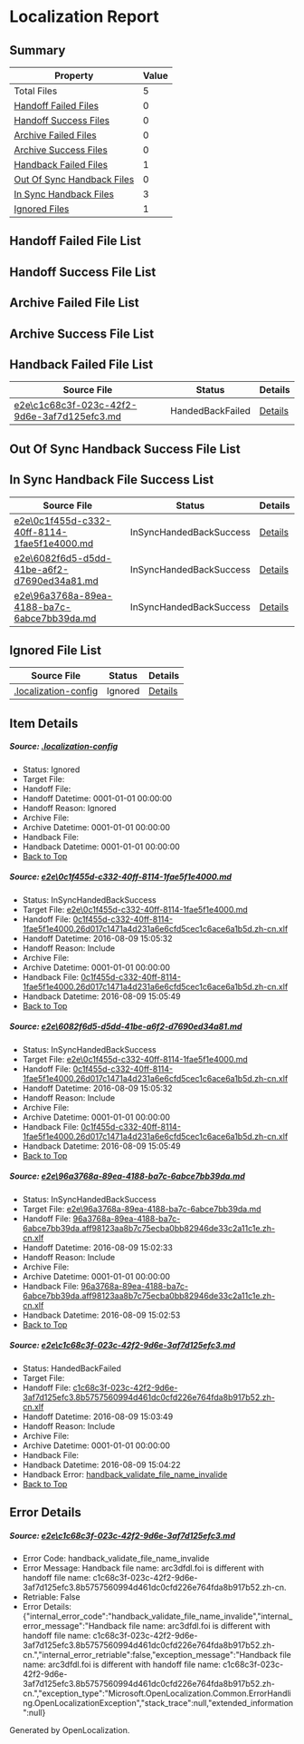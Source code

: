 # <a name='report-top'></a> Localization Report

## Summary
 Property | Value 
 -------- | ----- 
 Total Files | 5
[ Handoff Failed Files ](#handoff-failed-list)| 0
[ Handoff Success Files ](#handoff-success-list)| 0
[ Archive Failed Files ](#archive-failed-list)| 0
[ Archive Success Files ](#archive-success-list)| 0
[ Handback Failed Files ](#handback-failed-list)| 1
[ Out Of Sync Handback Files ](#outofsync-handback-success-list)| 0
[ In Sync Handback Files ](#insync-handback-success-list)| 3
[ Ignored Files ](#ignored-list)| 1

## <a name='handoff-failed-list'></a> Handoff Failed File List

## <a name='handoff-success-list'></a> Handoff Success File List

## <a name='archive-failed-list'></a> Archive Failed File List

## <a name='archive-success-list'></a> Archive Success File List

## <a name='handback-failed-list'></a> Handback Failed File List
 Source File | Status | Details 
 ----------- | ------ | ------- 
 [e2e\c1c68c3f-023c-42f2-9d6e-3af7d125efc3.md](https://github.com/OpenLocalizationTestOrg/oltest/blob/948338806aacea7d5cb04a4500f0a00caa5b57aa/e2e/c1c68c3f-023c-42f2-9d6e-3af7d125efc3.md) | HandedBackFailed | [Details](#fc3980fa7eb7bba5d40d632285039e89456fb7d94)

## <a name='outofsync-handback-success-list'></a> Out Of Sync Handback Success File List

## <a name='insync-handback-success-list'></a> In Sync Handback File Success List
 Source File | Status | Details 
 ----------- | ------ | ------- 
 [e2e\0c1f455d-c332-40ff-8114-1fae5f1e4000.md](https://github.com/OpenLocalizationTestOrg/oltest/blob/a03650ea6aa5ebd26e2cefb3912deb2471b183b7/e2e/0c1f455d-c332-40ff-8114-1fae5f1e4000.md) | InSyncHandedBackSuccess | [Details](#f9c44b8b4af3e1862f388b65d29ba8d33f284c831)
 [e2e\6082f6d5-d5dd-41be-a6f2-d7690ed34a81.md](https://github.com/OpenLocalizationTestOrg/oltest/blob/a03650ea6aa5ebd26e2cefb3912deb2471b183b7/e2e/6082f6d5-d5dd-41be-a6f2-d7690ed34a81.md) | InSyncHandedBackSuccess | [Details](#f9c44b8b4af3e1862f388b65d29ba8d33f284c832)
 [e2e\96a3768a-89ea-4188-ba7c-6abce7bb39da.md](https://github.com/OpenLocalizationTestOrg/oltest/blob/65df81aab3b9747356cd6857d3ff9aa97de80158/e2e/96a3768a-89ea-4188-ba7c-6abce7bb39da.md) | InSyncHandedBackSuccess | [Details](#265480755308ba0815fb1d15154a94b0fc6e965d3)

## <a name='ignored-list'></a> Ignored File List
 Source File | Status | Details 
 ----------- | ------ | ------- 
 [.localization-config](https://github.com/OpenLocalizationTestOrg/oltest/blob/a03650ea6aa5ebd26e2cefb3912deb2471b183b7/.localization-config) | Ignored | [Details](#3d4f252ac210baf56311d7e97dcc2db10974dbd20)

## Item Details
##### <a name='3d4f252ac210baf56311d7e97dcc2db10974dbd20'></a> Source: [.localization-config](https://github.com/OpenLocalizationTestOrg/oltest/blob/a03650ea6aa5ebd26e2cefb3912deb2471b183b7/.localization-config)
* Status: Ignored
* Target File: 
* Handoff File: 
* Handoff Datetime: 0001-01-01 00:00:00
* Handoff Reason: Ignored
* Archive File: 
* Archive Datetime: 0001-01-01 00:00:00
* Handback File: 
* Handback Datetime: 0001-01-01 00:00:00
* [Back to Top](#report-top)

##### <a name='f9c44b8b4af3e1862f388b65d29ba8d33f284c831'></a> Source: [e2e\0c1f455d-c332-40ff-8114-1fae5f1e4000.md](https://github.com/OpenLocalizationTestOrg/oltest/blob/a03650ea6aa5ebd26e2cefb3912deb2471b183b7/e2e/0c1f455d-c332-40ff-8114-1fae5f1e4000.md)
* Status: InSyncHandedBackSuccess
* Target File: [e2e\0c1f455d-c332-40ff-8114-1fae5f1e4000.md](https://github.com/OpenLocalizationTestOrg/ol-test-zhcn/blob/8f184a440b5369f35df1489e40a7fd3213ee7c2b/e2e/0c1f455d-c332-40ff-8114-1fae5f1e4000.md)
* Handoff File: [0c1f455d-c332-40ff-8114-1fae5f1e4000.26d017c1471a4d231a6e6cfd5cec1c6ace6a1b5d.zh-cn.xlf](https://github.com/OpenLocalizationTestOrg/olhandoff-e2e/blob/fffa10f521d814295055c94f190b2bba33131a6b/ol-handoff/OpenLocalizationTestOrg/ol-test-zhcn/ci/ht/0c1f455d-c332-40ff-8114-1fae5f1e4000.26d017c1471a4d231a6e6cfd5cec1c6ace6a1b5d.zh-cn.xlf)
* Handoff Datetime: 2016-08-09 15:05:32
* Handoff Reason: Include
* Archive File: 
* Archive Datetime: 0001-01-01 00:00:00
* Handback File: [0c1f455d-c332-40ff-8114-1fae5f1e4000.26d017c1471a4d231a6e6cfd5cec1c6ace6a1b5d.zh-cn.xlf](https://github.com/OpenLocalizationTestOrg/olhandback-e2e/blob/ea92659d29ccae0b81fe03216ee713943b9c7524/ol-handback/OpenLocalizationTestOrg/ol-test-zhcn/ci/ht/0c1f455d-c332-40ff-8114-1fae5f1e4000.26d017c1471a4d231a6e6cfd5cec1c6ace6a1b5d.zh-cn.xlf)
* Handback Datetime: 2016-08-09 15:05:49
* [Back to Top](#report-top)

##### <a name='f9c44b8b4af3e1862f388b65d29ba8d33f284c832'></a> Source: [e2e\6082f6d5-d5dd-41be-a6f2-d7690ed34a81.md](https://github.com/OpenLocalizationTestOrg/oltest/blob/a03650ea6aa5ebd26e2cefb3912deb2471b183b7/e2e/6082f6d5-d5dd-41be-a6f2-d7690ed34a81.md)
* Status: InSyncHandedBackSuccess
* Target File: [e2e\0c1f455d-c332-40ff-8114-1fae5f1e4000.md](https://github.com/OpenLocalizationTestOrg/ol-test-zhcn/blob/8f184a440b5369f35df1489e40a7fd3213ee7c2b/e2e/0c1f455d-c332-40ff-8114-1fae5f1e4000.md)
* Handoff File: [0c1f455d-c332-40ff-8114-1fae5f1e4000.26d017c1471a4d231a6e6cfd5cec1c6ace6a1b5d.zh-cn.xlf](https://github.com/OpenLocalizationTestOrg/olhandoff-e2e/blob/fffa10f521d814295055c94f190b2bba33131a6b/ol-handoff/OpenLocalizationTestOrg/ol-test-zhcn/ci/ht/0c1f455d-c332-40ff-8114-1fae5f1e4000.26d017c1471a4d231a6e6cfd5cec1c6ace6a1b5d.zh-cn.xlf)
* Handoff Datetime: 2016-08-09 15:05:32
* Handoff Reason: Include
* Archive File: 
* Archive Datetime: 0001-01-01 00:00:00
* Handback File: [0c1f455d-c332-40ff-8114-1fae5f1e4000.26d017c1471a4d231a6e6cfd5cec1c6ace6a1b5d.zh-cn.xlf](https://github.com/OpenLocalizationTestOrg/olhandback-e2e/blob/ea92659d29ccae0b81fe03216ee713943b9c7524/ol-handback/OpenLocalizationTestOrg/ol-test-zhcn/ci/ht/0c1f455d-c332-40ff-8114-1fae5f1e4000.26d017c1471a4d231a6e6cfd5cec1c6ace6a1b5d.zh-cn.xlf)
* Handback Datetime: 2016-08-09 15:05:49
* [Back to Top](#report-top)

##### <a name='265480755308ba0815fb1d15154a94b0fc6e965d3'></a> Source: [e2e\96a3768a-89ea-4188-ba7c-6abce7bb39da.md](https://github.com/OpenLocalizationTestOrg/oltest/blob/65df81aab3b9747356cd6857d3ff9aa97de80158/e2e/96a3768a-89ea-4188-ba7c-6abce7bb39da.md)
* Status: InSyncHandedBackSuccess
* Target File: [e2e\96a3768a-89ea-4188-ba7c-6abce7bb39da.md](https://github.com/OpenLocalizationTestOrg/ol-test-zhcn/blob/c4ccd0dca15c8ecd4c656ee3a4fbe15a6125a0de/e2e/96a3768a-89ea-4188-ba7c-6abce7bb39da.md)
* Handoff File: [96a3768a-89ea-4188-ba7c-6abce7bb39da.aff98123aa8b7c75ecba0bb82946de33c2a11c1e.zh-cn.xlf](https://github.com/OpenLocalizationTestOrg/olhandoff-e2e/blob/d8a116754969f7bb8471be5c3a4196ff8c0e21ea/ol-handoff/OpenLocalizationTestOrg/ol-test-zhcn/ci/ht/96a3768a-89ea-4188-ba7c-6abce7bb39da.aff98123aa8b7c75ecba0bb82946de33c2a11c1e.zh-cn.xlf)
* Handoff Datetime: 2016-08-09 15:02:33
* Handoff Reason: Include
* Archive File: 
* Archive Datetime: 0001-01-01 00:00:00
* Handback File: [96a3768a-89ea-4188-ba7c-6abce7bb39da.aff98123aa8b7c75ecba0bb82946de33c2a11c1e.zh-cn.xlf](https://github.com/OpenLocalizationTestOrg/olhandback-e2e/blob/8af026079814822cd8834a90bea0cfe072cba13d/ol-handback/OpenLocalizationTestOrg/ol-test-zhcn/ci/ht/96a3768a-89ea-4188-ba7c-6abce7bb39da.aff98123aa8b7c75ecba0bb82946de33c2a11c1e.zh-cn.xlf)
* Handback Datetime: 2016-08-09 15:02:53
* [Back to Top](#report-top)

##### <a name='fc3980fa7eb7bba5d40d632285039e89456fb7d94'></a> Source: [e2e\c1c68c3f-023c-42f2-9d6e-3af7d125efc3.md](https://github.com/OpenLocalizationTestOrg/oltest/blob/948338806aacea7d5cb04a4500f0a00caa5b57aa/e2e/c1c68c3f-023c-42f2-9d6e-3af7d125efc3.md)
* Status: HandedBackFailed
* Target File: 
* Handoff File: [c1c68c3f-023c-42f2-9d6e-3af7d125efc3.8b5757560994d461dc0cfd226e764fda8b917b52.zh-cn.xlf](https://github.com/OpenLocalizationTestOrg/olhandoff-e2e/blob/45f82b645cb7f0ea311fca4136255bf6f47aa64d/ol-handoff/OpenLocalizationTestOrg/ol-test-zhcn/ci/ht/c1c68c3f-023c-42f2-9d6e-3af7d125efc3.8b5757560994d461dc0cfd226e764fda8b917b52.zh-cn.xlf)
* Handoff Datetime: 2016-08-09 15:03:49
* Handoff Reason: Include
* Archive File: 
* Archive Datetime: 0001-01-01 00:00:00
* Handback File: 
* Handback Datetime: 2016-08-09 15:04:22
* Handback Error: [handback_validate_file_name_invalide](#fc3980fa7eb7bba5d40d632285039e89456fb7d94handback_validate_file_name_invalide)
* [Back to Top](#report-top)


## Error Details
##### <a name='fc3980fa7eb7bba5d40d632285039e89456fb7d94handback_validate_file_name_invalide'></a> Source: [e2e\c1c68c3f-023c-42f2-9d6e-3af7d125efc3.md](#fc3980fa7eb7bba5d40d632285039e89456fb7d94)
* Error Code: handback_validate_file_name_invalide
* Error Message: Handback file name: arc3dfdl.foi is different with handoff file name: c1c68c3f-023c-42f2-9d6e-3af7d125efc3.8b5757560994d461dc0cfd226e764fda8b917b52.zh-cn.
* Retriable: False
* Error Details: {"internal_error_code":"handback_validate_file_name_invalide","internal_error_message":"Handback file name: arc3dfdl.foi is different with handoff file name: c1c68c3f-023c-42f2-9d6e-3af7d125efc3.8b5757560994d461dc0cfd226e764fda8b917b52.zh-cn.","internal_error_retriable":false,"exception_message":"Handback file name: arc3dfdl.foi is different with handoff file name: c1c68c3f-023c-42f2-9d6e-3af7d125efc3.8b5757560994d461dc0cfd226e764fda8b917b52.zh-cn.","exception_type":"Microsoft.OpenLocalization.Common.ErrorHandling.OpenLocalizationException","stack_trace":null,"extended_information":null}


Generated by OpenLocalization.

